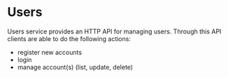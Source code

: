 # Users

Users service provides an HTTP API for managing users. Through this API clients are able to do the following actions:

- register new accounts
- login
- manage account(s) (list, update, delete)
  